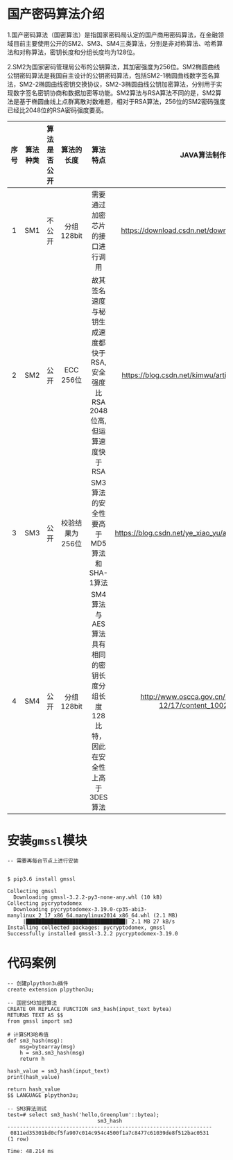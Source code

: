 # 国产密码算法介绍
1.国产密码算法（国密算法）是指国家密码局认定的国产商用密码算法，在金融领域目前主要使用公开的SM2、SM3、SM4三类算法，分别是非对称算法、哈希算法和对称算法，密钥长度和分组长度均为128位。

2.SM2为国家密码管理局公布的公钥算法，其加密强度为256位。SM2椭圆曲线公钥密码算法是我国自主设计的公钥密码算法，包括SM2-1椭圆曲线数字签名算法，SM2-2椭圆曲线密钥交换协议，SM2-3椭圆曲线公钥加密算法，分别用于实现数字签名密钥协商和数据加密等功能。SM2算法与RSA算法不同的是，SM2算法是基于椭圆曲线上点群离散对数难题，相对于RSA算法，256位的SM2密码强度已经比2048位的RSA密码强度要高。

|序号|算法种类|算法是否公开|算法的长度|算法特点|JAVA算法制作方法|国家密码管理局资料|
|:----:|:----:|:----:|:----:|:----:|:----:|:----:|
|1|SM1|不公开|分组128bit|需要通过加密芯片的接口进行调用|https://download.csdn.net/download/ererfei/9474502||
|2|SM2|公开|ECC 256位|故其签名速度与秘钥生成速度都快于RSA,安全强度比RSA 2048位高,但运算速度快于RSA|https://blog.csdn.net/kimwu/article/details/14452913|http://www.oscca.gov.cn/sca/xxgk/2012-11/22/content_1002397.shtml|
|3|SM3|公开|校验结果为256位|SM3算法的安全性要高于MD5算法和SHA-1算法|https://blog.csdn.net/ye_xiao_yu/article/details/80600159|http://www.oscca.gov.cn/sca/xxgk/2010-12/17/content_1002389.shtml|
|4|SM4|公开|分组128bit|SM4算法与AES算法具有相同的密钥长度分组长度128比特，因此在安全性上高于3DES算法|http://www.oscca.gov.cn/sca/xxgk/2010-12/17/content_1002389.shtml|http://www.sca.gov.cn/sca/xwdt/2012-03/21/content_1002392.shtml|


# 安装`gmssl`模块
```
-- 需要再每台节点上进行安装


$ pip3.6 install gmssl

Collecting gmssl
  Downloading gmssl-3.2.2-py3-none-any.whl (10 kB)
Collecting pycryptodomex
  Downloading pycryptodomex-3.19.0-cp35-abi3-manylinux_2_17_x86_64.manylinux2014_x86_64.whl (2.1 MB)
     |████████████████████████████████| 2.1 MB 27 kB/s
Installing collected packages: pycryptodomex, gmssl
Successfully installed gmssl-3.2.2 pycryptodomex-3.19.0

```


# 代码案例
```
-- 创建plpython3u插件
create extension plpython3u;

-- 国密SM3加密算法
CREATE OR REPLACE FUNCTION sm3_hash(input_text bytea)
RETURNS TEXT AS $$
from gmssl import sm3

# 计算SM3哈希值
def sm3_hash(msg):
    msg=bytearray(msg)
    h = sm3.sm3_hash(msg)
    return h

hash_value = sm3_hash(input_text)
print(hash_value)

return hash_value
$$ LANGUAGE plpython3u;

-- SM3算法测试
test=# select sm3_hash('hello,Greenplum'::bytea);
                             sm3_hash
------------------------------------------------------------------
 0811ed35301bd0cf5fa907c014c954c4500f1a7c8477c61039de8f512bac0531
(1 row)

Time: 48.214 ms


```
